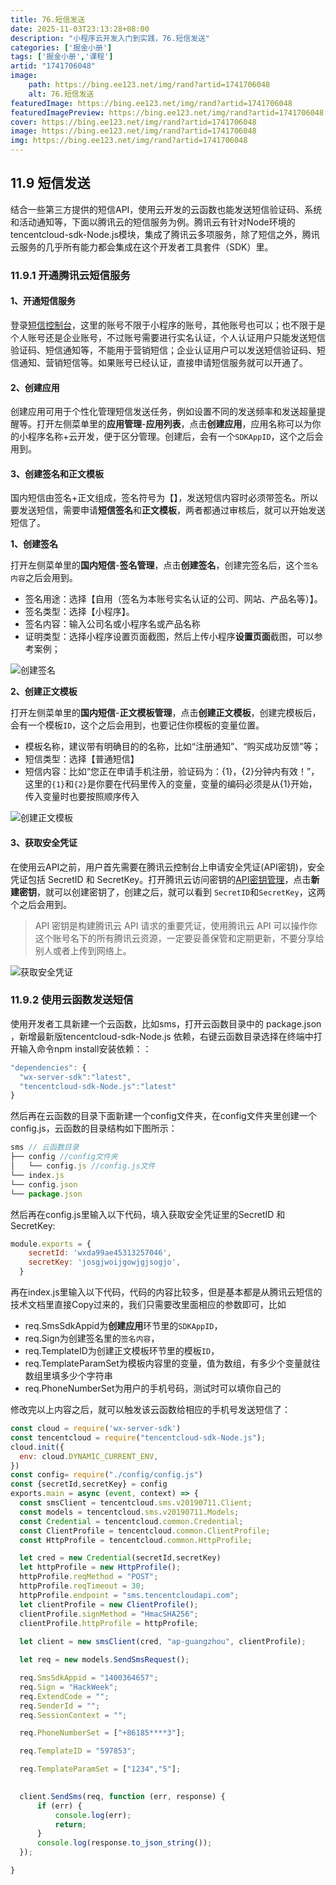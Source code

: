 ```yaml
---
title: 76.短信发送
date: 2025-11-03T23:13:28+08:00
description: "小程序云开发入门到实践，76.短信发送"
categories: ['掘金小册']
tags: ['掘金小册','课程']
artid: "1741706048"
image:
    path: https://bing.ee123.net/img/rand?artid=1741706048
    alt: 76.短信发送
featuredImage: https://bing.ee123.net/img/rand?artid=1741706048
featuredImagePreview: https://bing.ee123.net/img/rand?artid=1741706048
cover: https://bing.ee123.net/img/rand?artid=1741706048
image: https://bing.ee123.net/img/rand?artid=1741706048
img: https://bing.ee123.net/img/rand?artid=1741706048
---
```


## 11.9 短信发送
结合一些第三方提供的短信API，使用云开发的云函数也能发送短信验证码、系统和活动通知等，下面以腾讯云的短信服务为例。腾讯云有针对Node环境的tencentcloud-sdk-Node.js模块，集成了腾讯云多项服务，除了短信之外，腾讯云服务的几乎所有能力都会集成在这个开发者工具套件（SDK）里。

### 11.9.1 开通腾讯云短信服务
#### 1、开通短信服务
登录[短信控制台](https://console.cloud.tencent.com/smsv2)，这里的账号不限于小程序的账号，其他账号也可以；也不限于是个人账号还是企业账号，不过账号需要进行实名认证，个人认证用户只能发送短信验证码、短信通知等，不能用于营销短信；企业认证用户可以发送短信验证码、短信通知、营销短信等。如果账号已经认证，直接申请短信服务就可以开通了。

#### 2、创建应用
创建应用可用于个性化管理短信发送任务，例如设置不同的发送频率和发送超量提醒等。打开左侧菜单里的**应用管理**-**应用列表**，点击**创建应用**，应用名称可以为你的小程序名称+云开发，便于区分管理。创建后，会有一个`SDKAppID`，这个之后会用到。

#### 3、创建签名和正文模板
国内短信由签名+正文组成，签名符号为【】，发送短信内容时必须带签名。所以要发送短信，需要申请**短信签名**和**正文模板**，两者都通过审核后，就可以开始发送短信了。

**1、创建签名**

打开左侧菜单里的**国内短信**-**签名管理**，点击**创建签名**，创建完签名后，这个`签名内容`之后会用到。
- 签名用途：选择【自用（签名为本账号实名认证的公司、网站、产品名等）】。
- 签名类型：选择【小程序】。
- 签名内容：输入公司名或小程序名或产品名称
- 证明类型：选择小程序设置页面截图，然后上传小程序**设置页面**截图，可以参考案例；

![创建签名](https://p3-juejin.byteimg.com/tos-cn-i-k3u1fbpfcp/52f1e25c6259443cb779136aaf2f59c0~tplv-k3u1fbpfcp-zoom-1.image)

**2、创建正文模板**

打开左侧菜单里的**国内短信**-**正文模板管理**，点击**创建正文模板**，创建完模板后，会有一个模板`ID`，这个之后会用到，也要记住你模板的变量位置。
- 模板名称，建议带有明确目的的名称，比如“注册通知”、“购买成功反馈”等；
- 短信类型：选择【普通短信】
- 短信内容：比如“您正在申请手机注册，验证码为：{1}，{2}分钟内有效！”，这里的`{1}`和`{2}`是你要在代码里传入的变量，变量的编码必须是从{1}开始，传入变量时也要按照顺序传入

![创建正文模板](https://p3-juejin.byteimg.com/tos-cn-i-k3u1fbpfcp/01cbe84cb10c4ecf9a9564e0c1a8ddf4~tplv-k3u1fbpfcp-zoom-1.image)

#### 3、获取安全凭证
在使用云API之前，用户首先需要在腾讯云控制台上申请安全凭证(API密钥)，安全凭证包括 SecretID 和 SecretKey。打开腾讯云访问密钥的[API密钥管理](https://console.cloud.tencent.com/cam/capi)，点击**新建密钥**，就可以创建密钥了，创建之后，就可以看到 `SecretID`和`SecretKey`，这两个之后会用到。

>API 密钥是构建腾讯云 API 请求的重要凭证，使用腾讯云 API 可以操作你这个账号名下的所有腾讯云资源，一定要妥善保管和定期更新，不要分享给别人或者上传到网络上。

![获取安全凭证](https://p3-juejin.byteimg.com/tos-cn-i-k3u1fbpfcp/182b10ce65bb457dba7bb9909abade16~tplv-k3u1fbpfcp-zoom-1.image)

### 11.9.2 使用云函数发送短信
使用开发者工具新建一个云函数，比如sms，打开云函数目录中的 package.json ，新增最新版tencentcloud-sdk-Node.js 依赖，右键云函数目录选择在终端中打开输入命令npm install安装依赖：：
```javascript
"dependencies": {
  "wx-server-sdk":"latest",
  "tencentcloud-sdk-Node.js":"latest"
}
```
然后再在云函数的目录下面新建一个config文件夹，在config文件夹里创建一个config.js，云函数的目录结构如下图所示：
```javascript
sms // 云函数目录
├── config //config文件夹
│   └── config.js //config.js文件
└── index.js
└── config.json 
└── package.json 
```
然后再在config.js里输入以下代码，填入获取安全凭证里的SecretID 和 SecretKey:
```javascript
module.exports = {
    secretId: 'wxda99ae45313257046',  
    secretKey: 'josgjwoijgowjgjsogjo', 
  }
```
再在index.js里输入以下代码，代码的内容比较多，但是基本都是从腾讯云短信的技术文档里直接Copy过来的，我们只需要改里面相应的参数即可，比如
- req.SmsSdkAppid为**创建应用**环节里的`SDKAppID`，
- req.Sign为创建签名里的`签名内容`，
- req.TemplateID为创建正文模板环节里的模板`ID`，
- req.TemplateParamSet为模板内容里的变量，值为数组，有多少个变量就往数组里填多少个字符串
- req.PhoneNumberSet为用户的手机号码，测试时可以填你自己的

修改完以上内容之后，就可以触发该云函数给相应的手机号发送短信了：

```javascript
const cloud = require('wx-server-sdk')
const tencentcloud = require("tencentcloud-sdk-Node.js");
cloud.init({
  env: cloud.DYNAMIC_CURRENT_ENV,
})
const config= require("./config/config.js")
const {secretId,secretKey} = config
exports.main = async (event, context) => {
  const smsClient = tencentcloud.sms.v20190711.Client;
  const models = tencentcloud.sms.v20190711.Models;
  const Credential = tencentcloud.common.Credential;
  const ClientProfile = tencentcloud.common.ClientProfile;
  const HttpProfile = tencentcloud.common.HttpProfile;

  let cred = new Credential(secretId,secretKey)
  let httpProfile = new HttpProfile();
  httpProfile.reqMethod = "POST";
  httpProfile.reqTimeout = 30;
  httpProfile.endpoint = "sms.tencentcloudapi.com";
  let clientProfile = new ClientProfile();
  clientProfile.signMethod = "HmacSHA256";
  clientProfile.httpProfile = httpProfile;
  
  let client = new smsClient(cred, "ap-guangzhou", clientProfile);

  let req = new models.SendSmsRequest();

  req.SmsSdkAppid = "1400364657";
  req.Sign = "HackWeek";
  req.ExtendCode = "";
  req.SenderId = "";
  req.SessionContext = "";

  req.PhoneNumberSet = ["+86185****3"];

  req.TemplateID = "597853";

  req.TemplateParamSet = ["1234","5"];
  

  client.SendSms(req, function (err, response) {
      if (err) {
          console.log(err);
          return;
      }
      console.log(response.to_json_string());
  });

}
```